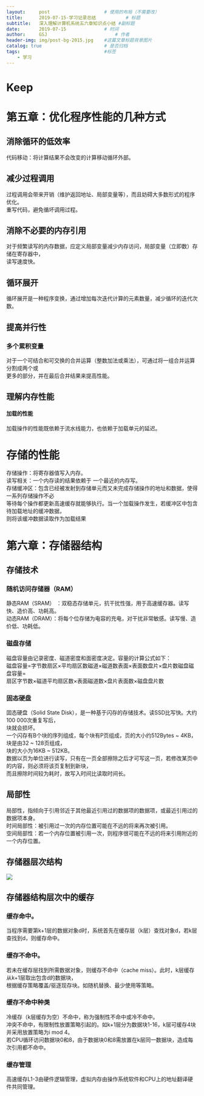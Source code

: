 ```yaml
---
layout:     post   				    # 使用的布局（不需要改）
title:      2019-07-15-学习记录总结			# 标题 
subtitle:   深入理解计算机系统五六章知识点小结 #副标题
date:       2019-07-15 				# 时间
author:     GSJ 						# 作者
header-img: img/post-bg-2015.jpg 	#这篇文章标题背景图片
catalog: true 						# 是否归档
tags:								#标签
    - 学习
---
```


# Keep 
# 第五章：优化程序性能的几种方式 <br>
 ## 消除循环的低效率 <br> 
 代码移动：将计算结果不会改变的计算移动循环外部。<br>
 ## 减少过程调用 <br>
 过程调用会带来开销（维护返回地址、局部变量等），而且妨碍大多数形式的程序优化。<br>
 重写代码，避免循坏调用过程。<br>
 ## 消除不必要的内存引用 <br>
 对于频繁读写的内存数据，应定义局部变量减少内存访问，局部变量（立即数）存储在寄存器中，<br>
 读写速度快。<br>
 ## 循环展开 <br>
 循环展开是一种程序变换，通过增加每次迭代计算的元素数量，减少循环的迭代次数。<br>
 ## 提高并行性 <br>
 ### 多个累积变量 <br>
 对于一个可结合和可交换的合并运算（整数加法或乘法），可通过将一组合并运算分割成两个或<br>
 更多的部分，并在最后合并结果来提高性能。<br>
 ## 理解内存性能 <br>
 #### 加载的性能 <br>
 加载操作的性能既依赖于流水线能力，也依赖于加载单元的延迟。<br>
 # 存储的性能 <br>
 
存储操作：将寄存器值写入内存。<br>
读写相关：一个内存读的结果依赖于 一个最近的内存写。<br>
存储缓冲区：包含已经被发射到存储单元而又未完成存储操作的地址和数据，使得一系列存储操作不必 <br>
等待每个操作都更新高速缓存就能够执行。当一个加载操作发生，若缓冲区中包含待加载地址的缓冲数据， <br> 
则将该缓冲数据读取作为加载结果 <br>
# 第六章：存储器结构 <br>
## 存储技术 <br>
### 随机访问存储器（RAM）<br>
静态RAM（SRAM） ：双稳态存储单元，抗干扰性强，用于高速缓存器。读写快、造价高、功耗高。<br>
动态RAM（DRAM）：将每个位存储为电容的充电，对干扰非常敏感。读写慢、造价低、功耗低。 <br>
### 磁盘存储 <br>
磁盘容量由记录密度、磁道密度和面密度决定。容量的计算公式如下：<br>
磁盘容量=字节数扇区×平均扇区数磁道×磁道数表面×表面数盘片×盘片数磁盘磁盘容量= <br> 
扇区字节数×磁道平均扇区数​×表面磁道数​×盘片表面数​×磁盘盘片数​ <br>
### 固态硬盘 <br>
固态硬盘（Solid State Disk），是一种基于闪存的存储技术。读SSD比写快。大约100 000次重复写后，<br> 
块就会损坏。<br>
一个闪存有B个块的序列组成，每个块有P页组成，页的大小约512Bytes ~ 4KB，块是由32 ~ 128页组成，<br>
块的大小为16KB ~ 512KB。<br>
数据以页为单位进行读写，只有在一页全部擦除之后才可写这一页，若修改某页中的内容，则必须将该页复制到新块，<br> 
而且擦除时间较为耗时，故写入时间比读取时间长。<br>
## 局部性 <br>
局部性，指倾向于引用邻近于其他最近引用过的数据项的数据项，或最近引用过的数据项本身。<br>
时间局部性：被引用过一次的内存位置可能在不远的将来再次被引用。<br>
空间局部性：若一个内存位置被引用一次，则程序很可能在不远的将来引用附近的一个内存位置。<br>
## 存储器层次结构 <br>
![](https://img-blog.csdn.net/2018100713545710?watermark/2/text/aHR0cHM6Ly9ibG9nLmNzZG4ubmV0L3NpbmF0XzM0MDcyMzgx/font/5a6L5L2T/fontsize/400/fill/I0JBQkFCMA==/dissolve/70) <br>
## 存储器结构层次中的缓存 <br>
### 缓存命中。<br>
当程序需要第k+1层的数据对象d时，系统首先在缓存层（k层）查找对象d，若k层查找到d，则缓存命中。<br>
### 缓存不命中。<br>
若未在缓存层找到所需数据对象，则缓存不命中（cache miss）。此时，k层缓存从k+1层取出包含d的数据块，<br> 
根据缓存策略覆盖/驱逐现存块。如随机替换、最少使用等策略。<br>
### 缓存不命中种类 <br>
冷缓存（k层缓存为空）不命中，称为强制性不命中或冷不命中。<br>
冲突不命中，有限制性放置策略引起的。如k+1层分为数据块1-16，k层可缓存4块并采用放置策略为i mod 4。<br>
若CPU循环访问数据块0和8，由于数据块0和8需放置在k层同一数据块，造成每次引用都不命中。<br>
### 缓存管理 <br>
高速缓存L1-3由硬件逻辑管理，虚拟内存由操作系统软件和CPU上的地址翻译硬件共同管理。<br>
